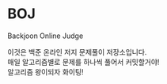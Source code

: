 # BOJ
Backjoon Online Judge 

이것은 백준 온라인 저지 문제풀이 저장소입니다.                        
매일 알고리즘별로 문제를 하나씩 풀어서 커밋할거야!                      
알고리즘 왕이되자 화이팅!                                    
